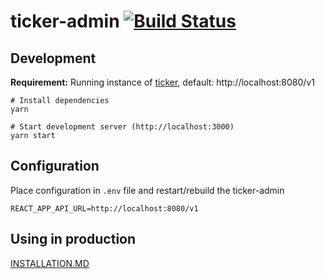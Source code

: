 # ticker-admin [![Build Status](https://travis-ci.com/systemli/ticker-admin.svg?branch=master)](https://travis-ci.com/systemli/ticker-admin)

## Development

**Requirement:** Running instance of [ticker](https://github.com/systemli/ticker), default: http://localhost:8080/v1

```
# Install dependencies
yarn

# Start development server (http://localhost:3000)
yarn start
```

## Configuration

Place configuration in `.env` file and restart/rebuild the ticker-admin

```
REACT_APP_API_URL=http://localhost:8080/v1
```

## Using in production

[INSTALLATION.MD](INSTALLATION.MD)